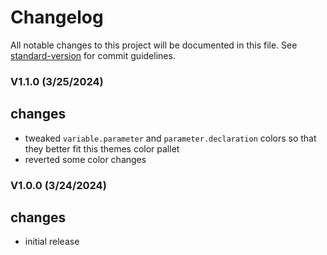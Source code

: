 # Changelog

All notable changes to this project will be documented in this file. See [standard-version](https://github.com/conventional-changelog/standard-version) for commit guidelines.

### V1.1.0 (3/25/2024)

## changes

- tweaked ``variable.parameter`` and ``parameter.declaration`` colors so that they better fit this themes color pallet
- reverted some color changes

### V1.0.0 (3/24/2024)

## changes

- initial release
